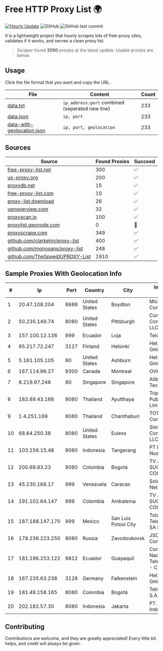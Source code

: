 
# Free HTTP Proxy List 🌍

[![Hourly Update](https://github.com/mertguvencli/http-proxy-list/actions/workflows/main.yml/badge.svg?branch=main)](https://github.com/mertguvencli/http-proxy-list/actions/workflows/main.yml)
![GitHub](https://img.shields.io/github/license/mertguvencli/http-proxy-list)
![GitHub last commit](https://img.shields.io/github/last-commit/mertguvencli/http-proxy-list)

It is a lightweight project that hourly scrapes lots of free-proxy sites, validates if it works, and serves a clean proxy list.


> Scraper found **3590** proxies at the latest update. Usable proxies are below.

## Usage

Click the file format that you want and copy the URL.


|File|Content|Count|
|----|-------|-----|
|[data.txt](https://raw.githubusercontent.com/mertguvencli/http-proxy-list/main/proxy-list/data.txt)|`ip_address:port` combined (seperated new line)|233|
|[data.json](https://raw.githubusercontent.com/mertguvencli/http-proxy-list/main/proxy-list/data.json)|`ip, port`|233|
|[data-with-geolocation.json](https://raw.githubusercontent.com/mertguvencli/http-proxy-list/main/proxy-list/data-with-geolocation.json)|`ip, port, geolocation`|233|

## Sources

|Source|Found Proxies|Succeed|
|------|-------------|-------|
|[free-proxy-list.net](https://free-proxy-list.net)|300|✅|
|[us-proxy.org](https://www.us-proxy.org)|200|✅|
|[proxydb.net](http://proxydb.net)|15|✅|
|[free-proxy-list.com](https://free-proxy-list.com/?page=&port=&type%5B%5D=http&type%5B%5D=https&up_time=0&search=Search)|10|✅|
|[proxy-list.download](https://www.proxy-list.download/HTTP)|26|✅|
|[vpnoverview.com](https://vpnoverview.com/privacy/anonymous-browsing/free-proxy-servers)|32|✅|
|[proxyscan.io](https://www.proxyscan.io)|100|✅|
|[proxylist.geonode.com](https://proxylist.geonode.com/api/proxy-list?limit=300&page=1&sort_by=lastChecked&sort_type=desc&protocols=http,https)|0|🚫|
|[proxyscrape.com](https://api.proxyscrape.com/v2/?request=displayproxies&protocol=http&timeout=10000&country=all&ssl=all&anonymity=all)|349|✅|
|[github.com/clarketm/proxy-list](https://raw.githubusercontent.com/clarketm/proxy-list/master/proxy-list-raw.txt)|400|✅|
|[github.com/monosans/proxy-list](https://raw.githubusercontent.com/monosans/proxy-list/main/proxies/http.txt)|248|✅|
|[github.com/TheSpeedX/PROXY-List](https://raw.githubusercontent.com/TheSpeedX/PROXY-List/master/http.txt)|1910|✅|


## Sample Proxies With Geolocation Info

|#|Ip|Port|Country|City|Internet Service Provider|
|-|--|----|-------|----|-------------------------|
|1|20.47.108.204|8888|United States|Boydton|Microsoft Corporation|
|2|50.235.149.74|8080|United States|Pittsburgh|Comcast Cable Communications, LLC|
|3|157.100.12.138|999|Ecuador|Loja|Telconet S.A|
|4|95.217.72.247|3127|Finland|Helsinki|Hetzner Online GmbH|
|5|5.161.105.105|80|United States|Ashburn|Hetzner Online GmbH|
|6|167.114.96.27|9300|Canada|Montreal|OVH SAS|
|7|8.219.97.248|80|Singapore|Singapore|Alibaba (US) Technology Co., Ltd.|
|8|183.89.43.166|8080|Thailand|Ayutthaya|Triple T Broadband Public Company Limited|
|9|1.4.251.169|8080|Thailand|Chanthaburi|TOT Public Company Limited|
|10|68.64.250.38|8080|United States|Euless|SimpleFiber Communications LLC|
|11|103.156.15.48|8080|Indonesia|Tangerang|PT Lintas Jaringan Nusantara|
|12|200.69.83.23|8080|Colombia|Bogotá|TV AZTECA SUCURSAL COLOMBIA|
|13|45.230.168.17|999|Venezuela|Caracas|Soluciones DCN Network C.A|
|14|191.102.64.147|999|Colombia|Ambalema|TV AZTECA SUCURSAL COLOMBIA|
|15|187.188.147.170|999|Mexico|San Luis Potosí City|Total Play Telecomunicaciones SA De CV|
|16|178.236.223.250|8080|Russia|Zavodoukovsk|JSC "Russian Company" LIR|
|17|181.196.253.122|9812|Ecuador|Guayaquil|Corporacion Nacional De Telecomunicaciones - CNT EP|
|18|167.235.63.238|3128|Germany|Falkenstein|Hetzner Online GmbH|
|19|181.49.158.165|8080|Colombia|Bogotá|Telmex Colombia S.A.|
|20|202.182.57.30|8080|Indonesia|Jakarta|PT. Arsen Kusuma Indonesia|



## Contributing

Contributions are welcome, and they are greatly appreciated! Every
little bit helps, and credit will always be given.

